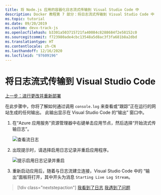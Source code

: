 ```yaml
---
title: 将 Node.js 应用的容器化日志流式传输到 Visual Studio Code 中
description: Docker 教程第 7 部分：将日志流式传输到 Visual Studio Code 中
ms.topic: tutorial
ms.date: 09/20/2019
ms.custom: devx-track-js
ms.openlocfilehash: b3301a503715721fa40084c8288684f2e58152c0
ms.sourcegitcommit: f723980ade4cbc13548a5d8ac3f3fa681b8a2dbd
ms.translationtype: HT
ms.contentlocale: zh-CN
ms.lasthandoff: 12/16/2020
ms.locfileid: "97609196"
---
```

# <a name="stream-logs-into-visual-studio-code"></a>将日志流式传输到 Visual Studio Code

[上一步：进行更改并重新部署](tutorial-vscode-docker-node-06.md)

在此步骤中，你将了解如何通过调用 `console.log` 来查看或“跟踪”正在运行的网站生成的任何输出。 此输出显示在 Visual Studio Code 的“输出”  窗口中。

1.  在“Azure 应用服务”资源管理器中右键单击应用节点，然后选择“开始流式传输日志”。 

    ![查看流日志](../../media/deploy-containers/stream-logs-command.png)

1. 出现提示时，请选择启用日志记录并重启应用程序。

    ![提示启用日志记录并重启](../../media/deploy-azure/enable-restart.png)

1. 重新启动应用后，随着与日志流建立连接，Visual Studio Code 中的  “输出”面板将打开，其中开头为消息 `Starting Live Log Stream`。

> [!div class="nextstepaction"]
> [我看到了日志](tutorial-vscode-docker-node-08.md) [我遇到了问题](https://www.research.net/r/PWZWZ52?tutorial=node-deployment-docker-extension&step=tailing-logs)
